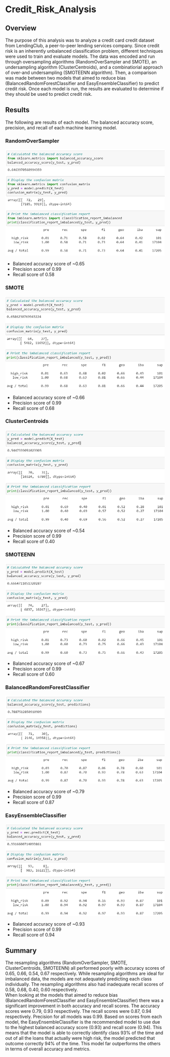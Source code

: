 # Credit_Risk_Analysis


## Overview

The purpose of this analysis was to analyze a credit card credit dataset from LendingClub, a peer-to-peer lending services company. Since credit risk is an inherently unbalanced classification problem, different techniques were used to train and evaluate models. The data was encoded and run through oversampling algorithms (RandomOverSampler and SMOTE), an undersampling algorithm (ClusterCentroids), and a combinatiorial approach of over-and undersampling (SMOTEENN algorithm). Then, a comparison was made between two models that aimed to reduce bias (BalancedRandomForestClassifier and EasyEnsembleClassifier) to predict credit risk. Once each model is run, the results are evaluated to determine if they should be used to predict credit risk.


## Results

The following are results of each model. The balanced accuracy score, precision, and recall of each machine learning model.

### RandomOverSampler

![RandomOverSampler](https://github.com/Aleahkita/Credit_Risk_Analysis/blob/main/Images/RandomOversampler.png)

- Balanced accuracy score of ~0.65
- Precision score of 0.99
- Recall score of 0.58


### SMOTE

![SMOTE](https://github.com/Aleahkita/Credit_Risk_Analysis/blob/main/Images/SMOTE.png)

- Balanced accuracy score of ~0.66
- Precision score of 0.99
- Recall score of 0.68


### ClusterCentroids

![ClusterCentroids](https://github.com/Aleahkita/Credit_Risk_Analysis/blob/main/Images/ClusterCentroids.png)

- Balanced accuracy score of ~0.54
- Precision score of 0.99
- Recall score of 0.40


### SMOTEENN

![SMOTEENN](https://github.com/Aleahkita/Credit_Risk_Analysis/blob/main/Images/Combination(Over%26Under).png)

- Balanced accuracy score of ~0.67
- Precision score of 0.99
- Recall score of 0.60



### BalancedRandomForestClassifier

![BalancedRandomForestClassifier](https://github.com/Aleahkita/Credit_Risk_Analysis/blob/main/Images/BalancedRandomForest.png)

- Balanced accuracy score of ~0.79
- Precision score of 0.99
- Recall score of 0.87



### EasyEnsembleClassifier

![EasyEnsembleClassifier](https://github.com/Aleahkita/Credit_Risk_Analysis/blob/main/Images/EasyEnsemble.png)

- Balanced accuracy score of ~0.93
- Precision score of 0.99
- Recall score of 0.94



## Summary

The resampling algorithms (RandomOverSampler, SMOTE, ClusterCentroids, SMOTEENN) all performed poorly with accuracy scores of 0.65, 0.66, 0.54, 0.67 respectively. While resampling algorithms are ideal for imbalanced data, the models are not adequately predicting each class individually. The resampling algorithms also had inadequate recall scores of 0.58, 0.68, 0.40, 0.60 respectively.  
When looking at the models that aimed to reduce bias (BalancedRandomForestClassifier and EasyEnsembleClassifier) there was a significant improvement in both accuracy and recall scores. The accuracy scores were 0.79, 0.93 respectively. The recall scores were 0.87, 0.94 respectively. 
Precision for all models was 0.99.
Based on scores from each model, the EasyEnsembleClassifier is the recommended model to use due to the highest balanced accuracy score (0.93) and recall score (0.94). This means that the model is able to correctly identify class 93% of the time and out of all the loans that actually were high risk, the model predicted that outcome correctly 94% of the time. This model far outperforms the others in terms of overall accuracy and metrics.
